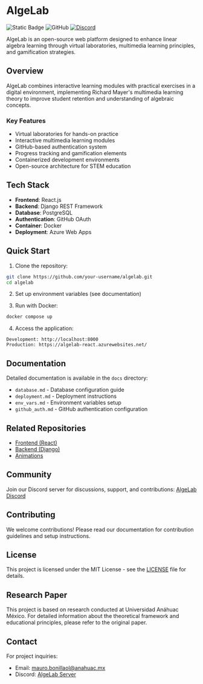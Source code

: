 # AlgeLab

![Static Badge](https://img.shields.io/badge/Python-3.11-blue)
![GitHub](https://img.shields.io/badge/license-MIT-green)
[![Discord](https://img.shields.io/discord/YOUR_SERVER_ID?color=7289da&label=Discord&logo=discord&logoColor=white)](https://discord.gg/4SRmKVZb8V)

AlgeLab is an open-source web platform designed to enhance linear algebra learning through virtual laboratories, multimedia learning principles, and gamification strategies.

## Overview

AlgeLab combines interactive learning modules with practical exercises in a digital environment, implementing Richard Mayer's multimedia learning theory to improve student retention and understanding of algebraic concepts.

### Key Features

- Virtual laboratories for hands-on practice
- Interactive multimedia learning modules
- GitHub-based authentication system
- Progress tracking and gamification elements
- Containerized development environments
- Open-source architecture for STEM education

## Tech Stack

- **Frontend**: React.js
- **Backend**: Django REST Framework
- **Database**: PostgreSQL
- **Authentication**: GitHub OAuth
- **Container**: Docker
- **Deployment**: Azure Web Apps

## Quick Start

1. Clone the repository:
```bash
git clone https://github.com/your-username/algelab.git
cd algelab
```

2. Set up environment variables (see documentation)

3. Run with Docker:
```bash
docker compose up
```

4. Access the application:
```
Development: http://localhost:8000
Production: https://algelab-react.azurewebsites.net/
```

## Documentation

Detailed documentation is available in the `docs` directory:

- `database.md` - Database configuration guide
- `deployment.md` - Deployment instructions
- `env_vars.md` - Environment variables setup
- `github_auth.md` - GitHub authentication configuration

## Related Repositories

- [Frontend (React)](https://github.com/Mauro-Bonilla/practicum-2-react)
- [Backend (Django)](https://github.com/Mauro-Bonilla/practicum-II-backend)
- [Animations](https://github.com/Mauro-Bonilla/practicum-II-animations)

## Community

Join our Discord server for discussions, support, and contributions:
[AlgeLab Discord](https://discord.gg/Q8F6xm7U)

## Contributing

We welcome contributions! Please read our documentation for contribution guidelines and setup instructions.

## License

This project is licensed under the MIT License - see the [LICENSE](LICENSE) file for details.

## Research Paper

This project is based on research conducted at Universidad Anáhuac México. For detailed information about the theoretical framework and educational principles, please refer to the original paper.

## Contact

For project inquiries:
- Email: mauro.bonillaol@anahuac.mx
- Discord: [AlgeLab Server](https://discord.gg/Q8F6xm7U)
